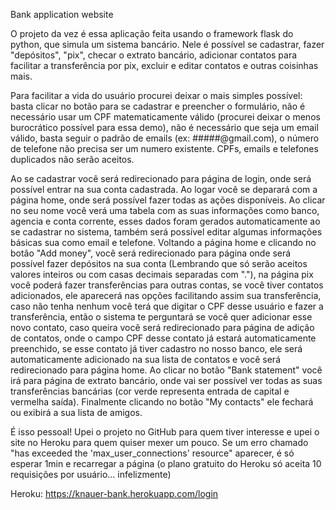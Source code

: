 Bank application website

O projeto da vez é essa aplicação feita usando o framework flask do python, que simula um sistema bancário. Nele é possível se cadastrar, fazer "depósitos", "pix", checar o extrato bancário, adicionar contatos para facilitar a transferência por pix, excluir e editar contatos e outras coisinhas mais.

Para facilitar a vida do usuário procurei deixar o mais simples possível:
basta clicar no botão para se cadastrar e preencher o formulário, não é necessário usar um CPF matematicamente válido (procurei deixar o menos burocrático possível para essa demo), não é necessário que seja um email válido, basta seguir o padrão de emails (ex: #####@gmail.com), o número de telefone não precisa ser um numero existente. CPFs, emails e telefones duplicados não serão aceitos.

Ao se cadastrar você será redirecionado para página de login, onde será possível entrar na sua conta cadastrada. Ao logar você se deparará com a página home, onde será possível fazer todas as ações disponíveis. Ao clicar no seu nome você verá uma tabela com as suas informações como banco, agencia e conta corrente, esses dados foram gerados automaticamente ao se cadastrar no sistema, também será possível editar algumas informações básicas sua como email e telefone. Voltando a página home e clicando no botão "Add money", você será redirecionado para página onde será possível fazer depósitos na sua conta (Lembrando que só serão aceitos valores inteiros ou com casas decimais separadas com "."), na página pix você poderá fazer transferências para outras contas, se você tiver contatos adicionados, ele aparecerá nas opções facilitando assim sua transferência, caso não tenha nenhum você terá que digitar o CPF desse usuário e fazer a transferência, então o sistema te perguntará se você quer adicionar esse novo contato, caso queira você será redirecionado para página de adição de contatos, onde o campo CPF desse contato já estará automaticamente preenchido, se esse contato já tiver cadastro no nosso banco, ele será automaticamente adicionado na sua lista de contatos e você será redirecionado para página home. Ao clicar no botão "Bank statement" você irá para página de extrato bancário, onde vai ser possível ver todas as suas transferências bancárias (cor verde representa entrada de capital e vermelha saída). Finalmente clicando no botão "My contacts" ele fechará ou exibirá a sua lista de amigos.

É isso pessoal! Upei o projeto no GitHub para quem tiver interesse e upei o site no Heroku para quem quiser mexer um pouco. Se um erro chamado "has exceeded the 'max_user_connections' resource" aparecer, é só esperar 1min e recarregar a página (o plano gratuito do Heroku só aceita 10 requisições por usuário... infelizmente)

Heroku: https://knauer-bank.herokuapp.com/login
